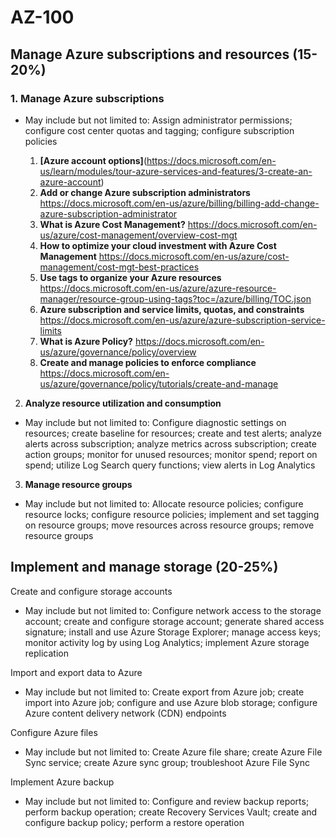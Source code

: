 # AZ-100

## Manage Azure subscriptions and resources (15-20%)

### 1. **Manage Azure subscriptions**

* May include but not limited to: Assign administrator permissions; configure cost center quotas and tagging; configure subscription policies

  1. **[Azure account options]**(https://docs.microsoft.com/en-us/learn/modules/tour-azure-services-and-features/3-create-an-azure-account)
  1. **Add or change Azure subscription administrators** https://docs.microsoft.com/en-us/azure/billing/billing-add-change-azure-subscription-administrator
  1. **What is Azure Cost Management?** https://docs.microsoft.com/en-us/azure/cost-management/overview-cost-mgt
  1. **How to optimize your cloud investment with Azure Cost Management** https://docs.microsoft.com/en-us/azure/cost-management/cost-mgt-best-practices
  1. **Use tags to organize your Azure resources** https://docs.microsoft.com/en-us/azure/azure-resource-manager/resource-group-using-tags?toc=/azure/billing/TOC.json
  1. **Azure subscription and service limits, quotas, and constraints** https://docs.microsoft.com/en-us/azure/azure-subscription-service-limits
  1. **What is Azure Policy?** https://docs.microsoft.com/en-us/azure/governance/policy/overview
  1. **Create and manage policies to enforce compliance** https://docs.microsoft.com/en-us/azure/governance/policy/tutorials/create-and-manage
  

2. **Analyze resource utilization and consumption**

* May include but not limited to: Configure diagnostic settings on resources; create baseline for resources; create and test alerts; analyze alerts across subscription; analyze metrics across subscription; create action groups; monitor for unused resources; monitor spend; report on spend; utilize Log Search query functions; view alerts in Log Analytics

3. **Manage resource groups**

* May include but not limited to: Allocate resource policies; configure resource locks; configure resource policies; implement and set tagging on resource groups; move resources across resource groups; remove resource groups

## Implement and manage storage (20-25%)

Create and configure storage accounts

* May include but not limited to: Configure network access to the storage account; create and configure storage account; generate shared access signature; install and use Azure Storage Explorer; manage access keys; monitor activity log by using Log Analytics; implement Azure storage replication

Import and export data to Azure
* May include but not limited to: Create export from Azure job; create import into Azure job; configure and use Azure blob storage; configure Azure content delivery network (CDN) endpoints

Configure Azure files
* May include but not limited to: Create Azure file share; create Azure File Sync service; create Azure sync group; troubleshoot Azure File Sync

Implement Azure backup
* May include but not limited to: Configure and review backup reports; perform backup operation; create Recovery Services Vault; create and configure backup policy; perform a restore operation
